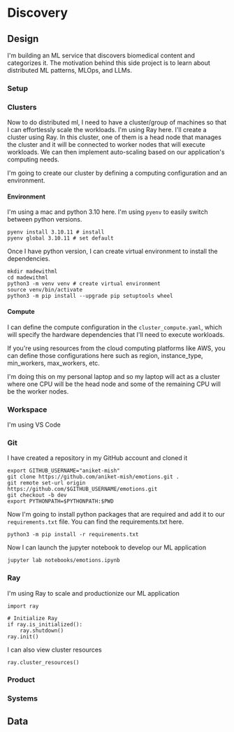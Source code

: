 # Discovery

## Design
I'm building an ML service that discovers biomedical content and categorizes it. The motivation behind this side project is to learn about distributed ML patterns, MLOps, and LLMs.

### Setup

### Clusters

Now to do distributed ml, I need to have a cluster/group of machines so that I can effortlessly scale the workloads. I'm using Ray here. I'll create a cluster using Ray. In this cluster, one of them is a head node that manages the cluster and it will be connected to worker nodes that will execute workloads. We can then implement auto-scaling based on our application's computing needs.

I'm going to create our cluster by defining a computing configuration and an environment.

#### Environment

I'm using a mac and python 3.10 here. I'm using `pyenv` to easily switch between python versions.

```
pyenv install 3.10.11 # install 
pyenv global 3.10.11 # set default
```

Once I have python version, I can create virtual environment to install the dependencies.

```
mkdir madewithml 
cd madewithml 
python3 -m venv venv # create virtual environment 
source venv/bin/activate
python3 -m pip install --upgrade pip setuptools wheel
```

#### Compute

I can define the compute configuration in the `cluster_compute.yaml`, which will specify the hardware dependencies that I'll need to execute workloads.

If you're using resources from the cloud computing platforms like AWS, you can define those configurations here such as region, instance_type, min_workers, max_workers, etc.

I'm doing this on my personal laptop and so my laptop will act as a cluster where one CPU will be the head node and some of the remaining CPU will be the worker nodes.

### Workspace

I'm using VS Code

### Git

I have created a repository in my GitHub account and cloned it

```
export GITHUB_USERNAME="aniket-mish"
git clone https://github.com/aniket-mish/emotions.git . 
git remote set-url origin https://github.com/$GITHUB_USERNAME/emotions.git 
git checkout -b dev 
export PYTHONPATH=$PYTHONPATH:$PWD
```

Now I'm going to install python packages that are required and add it to our `requirements.txt` file. You can find the requirements.txt here.

```
python3 -m pip install -r requirements.txt
```

Now I can launch the jupyter notebook to develop our ML application

```
jupyter lab notebooks/emotions.ipynb
```

### Ray

I'm using Ray to scale and productionize our ML application

```
import ray

# Initialize Ray
if ray.is_initialized():
	ray.shutdown()
ray.init()
```

I can also view cluster resources

```
ray.cluster_resources()
```

### Product

### Systems

## Data
